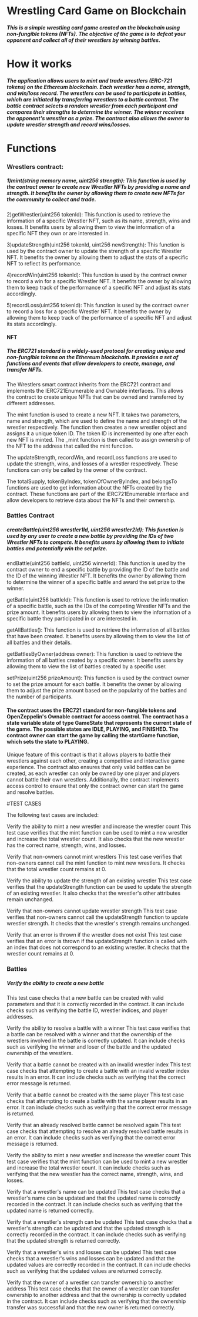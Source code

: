 # Wrestling Card Game on Blockchain
##### This is a simple wrestling card game created on the blockchain using non-fungible tokens (NFTs). The objective of the game is to defeat your opponent and collect all of their wrestlers by winning battles.
# How it works
##### The application allows users to mint and trade wrestlers (ERC-721 tokens) on the Ethereum blockchain. Each wrestler has a name, strength, and win/loss record. The wrestlers can be used to participate in battles, which are initiated by transferring wrestlers to a battle contract. The battle contract selects a random wrestler from each participant and compares their strengths to determine the winner. The winner receives the opponent's wrestler as a prize. The contract also allows the owner to update wrestler strength and record wins/losses.
# Functions
### Wrestlers contract:

##### 1)mint(string memory name, uint256 strength): This function is used by the contract owner to create new Wrestler NFTs by providing a name and strength. It benefits the owner by allowing them to create new NFTs for the community to collect and trade.

2)getWrestler(uint256 tokenId): This function is used to retrieve the information of a specific Wrestler NFT, such as its name, strength, wins and losses. It benefits users by allowing them to view the information of a specific NFT they own or are interested in.

3)updateStrength(uint256 tokenId, uint256 newStrength): This function is used by the contract owner to update the strength of a specific Wrestler NFT. It benefits the owner by allowing them to adjust the stats of a specific NFT to reflect its performance.

4)recordWin(uint256 tokenId): This function is used by the contract owner to record a win for a specific Wrestler NFT. It benefits the owner by allowing them to keep track of the performance of a specific NFT and adjust its stats accordingly.

5)recordLoss(uint256 tokenId): This function is used by the contract owner to record a loss for a specific Wrestler NFT. It benefits the owner by allowing them to keep track of the performance of a specific NFT and adjust its stats accordingly.

#### NFT
##### The ERC721 standard is a widely-used protocol for creating unique and non-fungible tokens on the Ethereum blockchain. It provides a set of functions and events that allow developers to create, manage, and transfer NFTs.

The Wrestlers smart contract inherits from the ERC721 contract and implements the IERC721Enumerable and Ownable interfaces. This allows the contract to create unique NFTs that can be owned and transferred by different addresses.

The mint function is used to create a new NFT. It takes two parameters, name and strength, which are used to define the name and strength of the wrestler respectively. The function then creates a new wrestler object and assigns it a unique token ID. The token ID is incremented by one after each new NFT is minted. The _mint function is then called to assign ownership of the NFT to the address that called the mint function.

The updateStrength, recordWin, and recordLoss functions are used to update the strength, wins, and losses of a wrestler respectively. These functions can only be called by the owner of the contract.

The totalSupply, tokenByIndex, tokenOfOwnerByIndex, and belongsTo functions are used to get information about the NFTs created by the contract. These functions are part of the IERC721Enumerable interface and allow developers to retrieve data about the NFTs and their ownership.

### Battles Contract
##### createBattle(uint256 wrestler1Id, uint256 wrestler2Id): This function is used by any user to create a new battle by providing the IDs of two Wrestler NFTs to compete. It benefits users by allowing them to initiate battles and potentially win the set prize.

endBattle(uint256 battleId, uint256 winnerId): This function is used by the contract owner to end a specific battle by providing the ID of the battle and the ID of the winning Wrestler NFT. It benefits the owner by allowing them to determine the winner of a specific battle and award the set prize to the winner.

getBattle(uint256 battleId): This function is used to retrieve the information of a specific battle, such as the IDs of the competing Wrestler NFTs and the prize amount. It benefits users by allowing them to view the information of a specific battle they participated in or are interested in.

getAllBattles(): This function is used to retrieve the information of all battles that have been created. It benefits users by allowing them to view the list of all battles and their details.

getBattlesByOwner(address owner): This function is used to retrieve the information of all battles created by a specific owner. It benefits users by allowing them to view the list of battles created by a specific user.

setPrize(uint256 prizeAmount): This function is used by the contract owner to set the prize amount for each battle. It benefits the owner by allowing them to adjust the prize amount based on the popularity of the battles and the number of participants.

#### The contract uses the ERC721 standard for non-fungible tokens and OpenZeppelin's Ownable contract for access control. The contract has a state variable state of type GameState that represents the current state of the game. The possible states are IDLE, PLAYING, and FINISHED. The contract owner can start the game by calling the startGame function, which sets the state to PLAYING.

Unique feature of this contract is that it allows players to battle their wrestlers against each other, creating a competitive and interactive game experience. The contract also ensures that only valid battles can be created, as each wrestler can only be owned by one player and players cannot battle their own wrestlers. Additionally, the contract implements access control to ensure that only the contract owner can start the game and resolve battles.

#TEST CASES

The following test cases are included:

Verify the ability to mint a new wrestler and increase the wrestler count
This test case verifies that the mint function can be used to mint a new wrestler and increase the total wrestler count. It also checks that the new wrestler has the correct name, strength, wins, and losses.

Verify that non-owners cannot mint wrestlers
This test case verifies that non-owners cannot call the mint function to mint new wrestlers. It checks that the total wrestler count remains at 0.

Verify the ability to update the strength of an existing wrestler
This test case verifies that the updateStrength function can be used to update the strength of an existing wrestler. It also checks that the wrestler's other attributes remain unchanged.

Verify that non-owners cannot update wrestler strength
This test case verifies that non-owners cannot call the updateStrength function to update wrestler strength. It checks that the wrestler's strength remains unchanged.

Verify that an error is thrown if the wrestler does not exist
This test case verifies that an error is thrown if the updateStrength function is called with an index that does not correspond to an existing wrestler. It checks that the wrestler count remains at 0.

### Battles
##### Verify the ability to create a new battle
This test case checks that a new battle can be created with valid parameters and that it is correctly recorded in the contract. It can include checks such as verifying the battle ID, wrestler indices, and player addresses.

Verify the ability to resolve a battle with a winner
This test case verifies that a battle can be resolved with a winner and that the ownership of the wrestlers involved in the battle is correctly updated. It can include checks such as verifying the winner and loser of the battle and the updated ownership of the wrestlers.

Verify that a battle cannot be created with an invalid wrestler index
This test case checks that attempting to create a battle with an invalid wrestler index results in an error. It can include checks such as verifying that the correct error message is returned.

Verify that a battle cannot be created with the same player
This test case checks that attempting to create a battle with the same player results in an error. It can include checks such as verifying that the correct error message is returned.

Verify that an already resolved battle cannot be resolved again
This test case checks that attempting to resolve an already resolved battle results in an error. It can include checks such as verifying that the correct error message is returned.

Verify the ability to mint a new wrestler and increase the wrestler count
This test case verifies that the mint function can be used to mint a new wrestler and increase the total wrestler count. It can include checks such as verifying that the new wrestler has the correct name, strength, wins, and losses.

Verify that a wrestler's name can be updated
This test case checks that a wrestler's name can be updated and that the updated name is correctly recorded in the contract. It can include checks such as verifying that the updated name is returned correctly.

Verify that a wrestler's strength can be updated
This test case checks that a wrestler's strength can be updated and that the updated strength is correctly recorded in the contract. It can include checks such as verifying that the updated strength is returned correctly.

Verify that a wrestler's wins and losses can be updated
This test case checks that a wrestler's wins and losses can be updated and that the updated values are correctly recorded in the contract. It can include checks such as verifying that the updated values are returned correctly.

Verify that the owner of a wrestler can transfer ownership to another address
This test case checks that the owner of a wrestler can transfer ownership to another address and that the ownership is correctly updated in the contract. It can include checks such as verifying that the ownership transfer was successful and that the new owner is returned correctly.


